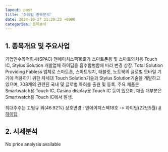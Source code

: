 ```yaml
---
layout: post
title: '하이딥 종목분석'
date: 2024-10-27 21:20:23 +0900
categories: 종목분석
---
```


## 1. 종목개요 및 주요사업

기업인수목적회사(SPAC) 엔에이치스팩18호가 스마트폰용 및 스마트와치용 Touch IC, Stylus Solution 개발업체 하이딥을 흡수합병함에 따라 변경 상장. Total Solution Providing Fabless 업체로 스마트폰, 스마트워치, 태블릿, 노트북의 글로벌 모바일 기기에 적용하기 위한 차세대 Touch Solution기술과 Stylus Solution기술을 개발하고 있으며, 708개의 관련된 국내 및 글로벌 특허를 출원 및 등록. 주요 제품은 Smartwatch용 Touch IC, Casino display용 Touch IC 등이 있으며, 매출 대부분은 Smartwatch용 Touch IC에서 발생.

최대주주는 고범규 외(46.92%) 상호변경 : 엔에이치스팩18호 -> 하이딥(22년5월)
[#하이딥](#)

## 2. 시세분석

No price analysis available
